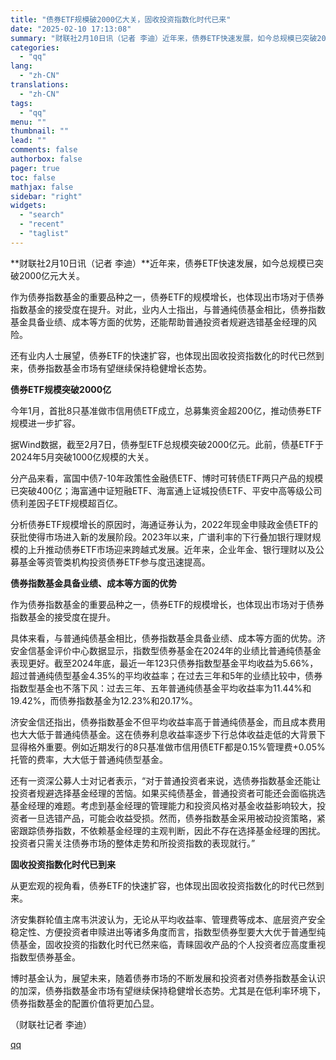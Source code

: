 ```yaml
---
title: "债券ETF规模破2000亿大关，固收投资指数化时代已来"
date: "2025-02-10 17:13:08"
summary: "财联社2月10日讯（记者 李迪）近年来，债券ETF快速发展，如今总规模已突破2000亿元大关。作为债..."
categories:
  - "qq"
lang:
  - "zh-CN"
translations:
  - "zh-CN"
tags:
  - "qq"
menu: ""
thumbnail: ""
lead: ""
comments: false
authorbox: false
pager: true
toc: false
mathjax: false
sidebar: "right"
widgets:
  - "search"
  - "recent"
  - "taglist"
---
```


**财联社2月10日讯（记者 李迪）**近年来，债券ETF快速发展，如今总规模已突破2000亿元大关。

作为债券指数基金的重要品种之一，债券ETF的规模增长，也体现出市场对于债券指数基金的接受度在提升。对此，业内人士指出，与普通纯债基金相比，债券指数基金具备业绩、成本等方面的优势，还能帮助普通投资者规避选错基金经理的风险。

还有业内人士展望，债券ETF的快速扩容，也体现出固收投资指数化的时代已然到来，债券指数基金市场有望继续保持稳健增长态势。

**债券ETF规模突破2000亿**

今年1月，首批8只基准做市信用债ETF成立，总募集资金超200亿，推动债券ETF规模进一步扩容。

据Wind数据，截至2月7日，债券型ETF总规模突破2000亿元。此前，债基ETF于2024年5月突破1000亿规模的大关。

分产品来看，富国中债7-10年政策性金融债ETF、博时可转债ETF两只产品的规模已突破400亿；海富通中证短融ETF、海富通上证城投债ETF、平安中高等级公司债利差因子ETF规模超百亿。

分析债券ETF规模增长的原因时，海通证券认为，2022年现金申赎政金债ETF的获批使得市场进入新的发展阶段。2023年以来，广谱利率的下行叠加银行理财规模的上升推动债券ETF市场迎来跨越式发展。近年来，企业年金、银行理财以及公募基金等资管类机构投资债券ETF参与度迅速提高。

**债券指数基金具备业绩、成本等方面的优势**

作为债券指数基金的重要品种之一，债券ETF的规模增长，也体现出市场对于债券指数基金的接受度在提升。

具体来看，与普通纯债基金相比，债券指数基金具备业绩、成本等方面的优势。济安金信基金评价中心数据显示，指数型债券基金在2024年的业绩比普通纯债基金表现更好。截至2024年底，最近一年123只债券指数型基金平均收益为5.66%，超过普通纯债型基金4.35%的平均收益率；在过去三年和5年的业绩比较中，债券指数型基金也不落下风：过去三年、五年普通纯债基金平均收益率为11.44%和19.42%，而债券指数基金为12.23%和20.17%。

济安金信还指出，债券指数基金不但平均收益率高于普通纯债基金，而且成本费用也大大低于普通纯债基金。这在债券利息收益率逐步下行总体收益走低的大背景下显得格外重要。例如近期发行的8只基准做市信用债ETF都是0.15%管理费+0.05%托管的费率，大大低于普通纯债型基金。

还有一资深公募人士对记者表示，“对于普通投资者来说，选债券指数基金还能让投资者规避选择基金经理的苦恼。如果买纯债基金，普通投资者可能还会面临挑选基金经理的难题。考虑到基金经理的管理能力和投资风格对基金收益影响较大，投资者一旦选错产品，可能会收益受损。然而，债券指数基金采用被动投资策略，紧密跟踪债券指数，不依赖基金经理的主观判断，因此不存在选择基金经理的困扰。投资者只需关注债券市场的整体走势和所投资指数的表现就行。”

**固收投资指数化时代已到来**

从更宏观的视角看，债券ETF的快速扩容，也体现出固收投资指数化的时代已然到来。

济安集群轮值主席韦洪波认为，无论从平均收益率、管理费等成本、底层资产安全稳定性、方便投资者申赎进出等诸多角度而言，指数型债券型要大大优于普通型纯债基金，固收投资的指数化时代已然来临，青睐固收产品的个人投资者应高度重视指数型债券基金。

博时基金认为，展望未来，随着债券市场的不断发展和投资者对债券指数基金认识的加深，债券指数基金市场有望继续保持稳健增长态势。尤其是在低利率环境下，债券指数基金的配置价值将更加凸显。

（财联社记者 李迪）

[qq](https://new.qq.com/rain/a/20250210A0658T00)
